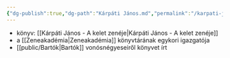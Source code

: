 ```yaml
---
{"dg-publish":true,"dg-path":"Kárpáti János.md","permalink":"/karpati-janos/"}
---
```


- könyv: [[Kárpáti János - A kelet zenéje\|Kárpáti János - A kelet zenéje]]
- a [[Zeneakadémia\|Zeneakadémia]] könyvtárának egykori igazgatója
- [[public/Bartók\|Bartók]] vonósnégyeseiről könyvet írt